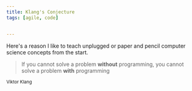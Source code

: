 ```yaml
---
title: Klang's Conjecture
tags: [agile, code]


---
```


Here's a reason I like to teach unplugged or paper and pencil computer science concepts from the start.

<blockquote>
If you cannot solve a problem <strong>without</strong> programming,
you cannot solve a problem <strong>with</strong> programming</blockquote>
<small>Viktor Klang</small>
